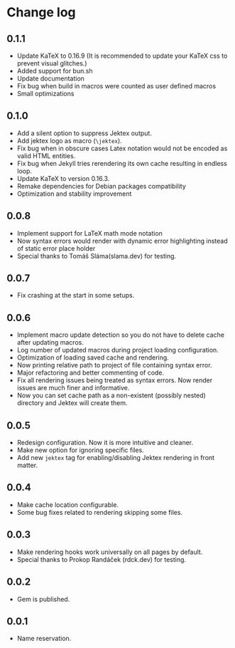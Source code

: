 # Change log

## 0.1.1
- Update KaTeX to 0.16.9 (It is recommended to update your KaTeX css to prevent visual glitches.)
- Added support for bun.sh
- Update documentation
- Fix bug when build in macros were counted as user defined macros
- Small optimizations

## 0.1.0
- Add a silent option to suppress Jektex output.
- Add jektex logo as macro (`\jektex`).
- Fix bug when in obscure cases Latex notation would not be encoded as valid HTML entities.
- Fix bug when Jekyll tries rerendering its own cache resulting in endless loop.
- Update KaTeX to version 0.16.3.
- Remake dependencies for Debian packages compatibility
- Optimization and stability improvement

## 0.0.8
- Implement support for LaTeX math mode notation
- Now syntax errors would render with dynamic error highlighting instead of static error place holder
- Special thanks to Tomáš Sláma(slama.dev) for testing.

## 0.0.7
- Fix crashing at the start in some setups.

## 0.0.6
- Implement macro update detection so you do not have to delete cache after updating macros.
- Log number of updated macros during project loading configuration.
- Optimization of loading saved cache and rendering.
- Now printing relative path to project of file containing syntax error.
- Major refactoring and better commenting of code.
- Fix all rendering issues being treated as syntax errors. Now render issues are much finer and informative.
- Now you can set cache path as a non-existent (possibly nested) directory and Jektex will create them.

## 0.0.5
- Redesign configuration. Now it is more intuitive and cleaner.
- Make new option for ignoring specific files.
- Add new `jektex` tag for enabling/disabling Jektex rendering in front matter.

## 0.0.4
- Make cache location configurable.
- Some bug fixes related to rendering skipping some files.

## 0.0.3
- Make rendering hooks work universally on all pages by default.
- Special thanks to Prokop Randáček (rdck.dev) for testing.

## 0.0.2
- Gem is published.

## 0.0.1
- Name reservation.
